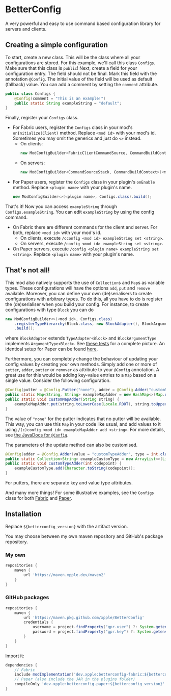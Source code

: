 # BetterConfig
A very powerful and easy to use command based configuration library for servers and clients.

## Creating a simple configuration
To start, create a new class. This will be the class where all your configurations are stored. For this example, we'll
call this class `Configs`. Make sure that this class is `public`! Next, create a field for your configuration entry. The
field should not be final. Mark this field with the annotation `@Config`. The initial value of the field will be used as
default (fallback) value. You can add a comment by setting the `comment` attribute.
```java
public class Configs {
    @Config(comment = "This is an example!")
    public static String exampleString = "default";
}
```
Finally, register your `Configs` class.
- For Fabric users, register the `Configs` class in your mod's `onInitialize(Client)` method. Replace `<mod id>` with your 
mod's id. Sometimes you may omit the generics and just do `<>` instead.
  - On clients:
    ```java
    new ModConfigBuilder<FabricClientCommandSource, CommandBuildContext>(<mod id>, Configs.class).build();
    ```
  - On servers:
    ```java
    new ModConfigBuilder<CommandSourceStack, CommandBuildContext>(<mod id>, Configs.class).build();
    ```
- For Paper users, register the `Configs` class in your plugin's `onEnable` method. Replace `<plugin name>` with your
plugin's name.
  ```java
  new ModConfigBuilder<>(<plugin name>, Configs.class).build();
  ```
That's it! Now you can access `exampleString` through `Configs.exampleString`. You can edit `exampleString` by using the
config command.
- On Fabric there are different commands for the client and server.  For both, replace `<mod id>` with your mod's id.
  - On clients, execute `/cconfig <mod id> exampleString set <string>`.
  - On servers, execute `/config <mod id> exampleString set <string>`.
- On Paper servers, execute `/config <plugin name> exampleString set <string>`. Replace `<plugin name>` with your
plugin's name.

## That's not all!
This mod also natively supports the use of `Collection`s and `Map`s as variable types. These configurations will have
the options `add`, `put` and `remove` available. Moreover, you can define your own (de)serialisers to create
configurations with arbitrary types. To do this, all you have to do is register the (de)serialiser when you build your
config. For instance, to create configurations with type `Block` you can do
```java
new ModConfigBuilder<>(<mod id>, Configs.class)
    .registerTypeHierarchy(Block.class, new BlockAdapter(), BlockArgumentType::block)
    .build();
```
where `BlockAdapter` extends `TypeAdapter<Block>` and `BlockArgumentType` implements `ArgumentType<Block>`. See
[these tests](fabric/src/testmod/java/dev/xpple/betterconfig) for a complete picture. An identical setup for Paper can
be found [here](paper/src/testplugin/java/dev/xpple/betterconfig).

Furthermore, you can completely change the behaviour of updating your config values by creating your own methods. Simply
add one or more of `setter`, `adder`, `putter` or `remover` as attribute to your `@Config` annotation. A great use for
this would be adding key-value entries to a `Map` based on a single value. Consider the following configuration.
```java
@Config(putter = @Config.Putter("none"), adder = @Config.Adder("customMapAdder"))
public static Map<String, String> exampleMapAdder = new HashMap<>(Map.of("a", "A", "b", "B"));
public static void customMapAdder(String string) {
    exampleMapAdder.put(string.toLowerCase(Locale.ROOT), string.toUpperCase(Locale.ROOT));
}
```
The value of `"none"` for the putter indicates that no putter will be available. This way, you can use this `Map` in your
code like usual, and add values to it using `/(c)config <mod id> exampleMapAdder add <string>`. For more details, see
[the JavaDocs for `@Config`](common/src/main/java/dev/xpple/betterconfig/api/Config.java).

The parameters of the update method can also be customised.
```java
@Config(adder = @Config.Adder(value = "customTypeAdder", type = int.class))
public static Collection<String> exampleCustomType = new ArrayList<>(List.of("%", "@"));
public static void customTypeAdder(int codepoint) {
    exampleCustomType.add(Character.toString(codepoint));
}
```
For putters, there are separate key and value type attributes.

And many more things! For some illustrative examples, see the `Configs` class for both
[Fabric](fabric/src/testmod/java/dev/xpple/betterconfig/Configs.java) and
[Paper](paper/src/testplugin/java/dev/xpple/betterconfig/Configs.java).

## Installation
Replace `${betterconfig_version}` with the artifact version.

You may choose between my own maven repository and GitHub's package repository.
### My own
```gradle
repositories {
    maven {
        url 'https://maven.xpple.dev/maven2'
    }
}
```
### GitHub packages
```gradle
repositories {
    maven {
        url 'https://maven.pkg.github.com/xpple/BetterConfig'
        credentials {
            username = project.findProperty("gpr.user") ?: System.getenv("USERNAME")
            password = project.findProperty("gpr.key") ?: System.getenv("TOKEN")
        }
    }
}
```
Import it:
```gradle
dependencies {
    // Fabric
    include modImplementation('dev.xpple:betterconfig-fabric:${betterconfig_version}')
    // Paper (also include the JAR in the plugins folder)
    compileOnly 'dev.xpple:betterconfig-paper:${betterconfig_version}'
}
```
